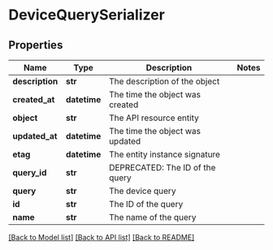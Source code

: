 # DeviceQuerySerializer

## Properties
Name | Type | Description | Notes
------------ | ------------- | ------------- | -------------
**description** | **str** | The description of the object | 
**created_at** | **datetime** | The time the object was created | 
**object** | **str** | The API resource entity | 
**updated_at** | **datetime** | The time the object was updated | 
**etag** | **datetime** | The entity instance signature | 
**query_id** | **str** | DEPRECATED: The ID of the query | 
**query** | **str** | The device query | 
**id** | **str** | The ID of the query | 
**name** | **str** | The name of the query | 

[[Back to Model list]](../README.md#documentation-for-models) [[Back to API list]](../README.md#documentation-for-api-endpoints) [[Back to README]](../README.md)


